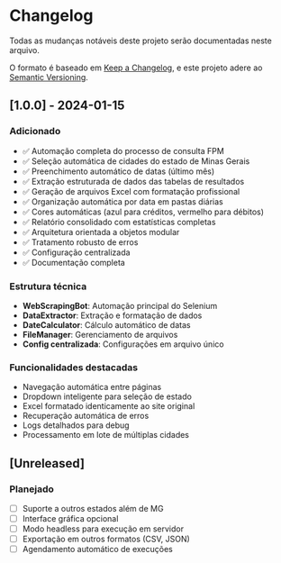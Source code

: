 # Changelog

Todas as mudanças notáveis deste projeto serão documentadas neste arquivo.

O formato é baseado em [Keep a Changelog](https://keepachangelog.com/en/1.0.0/),
e este projeto adere ao [Semantic Versioning](https://semver.org/spec/v2.0.0.html).

## [1.0.0] - 2024-01-15

### Adicionado
- ✅ Automação completa do processo de consulta FPM
- ✅ Seleção automática de cidades do estado de Minas Gerais
- ✅ Preenchimento automático de datas (último mês)
- ✅ Extração estruturada de dados das tabelas de resultados
- ✅ Geração de arquivos Excel com formatação profissional
- ✅ Organização automática por data em pastas diárias
- ✅ Cores automáticas (azul para créditos, vermelho para débitos)
- ✅ Relatório consolidado com estatísticas completas
- ✅ Arquitetura orientada a objetos modular
- ✅ Tratamento robusto de erros
- ✅ Configuração centralizada
- ✅ Documentação completa

### Estrutura técnica
- **WebScrapingBot**: Automação principal do Selenium
- **DataExtractor**: Extração e formatação de dados
- **DateCalculator**: Cálculo automático de datas
- **FileManager**: Gerenciamento de arquivos
- **Config centralizada**: Configurações em arquivo único

### Funcionalidades destacadas
- Navegação automática entre páginas
- Dropdown inteligente para seleção de estado
- Excel formatado identicamente ao site original
- Recuperação automática de erros
- Logs detalhados para debug
- Processamento em lote de múltiplas cidades

## [Unreleased]

### Planejado
- [ ] Suporte a outros estados além de MG
- [ ] Interface gráfica opcional
- [ ] Modo headless para execução em servidor
- [ ] Exportação em outros formatos (CSV, JSON)
- [ ] Agendamento automático de execuções 